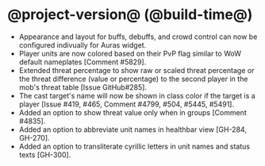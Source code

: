 # @project-version@ (@build-time@)

* Appearance and layout for buffs, debuffs, and crowd control can now be configured indivually for Auras widget.
* Player units are now colored based on their PvP flag similar to WoW default nameplates [Comment #5829].
* Extended threat percentage to show raw or scaled threat percentage or the threat difference (value or percentage) to the second player in the mob's threat table [Issue GitHub#285].
* The cast target's name will now be shown in class color if the target is a player [Issue #419, #465, Comment #4799, #504, #5445, #5491].
* Added an option to show threat value only when in groups [Comment #4835].
* Added an option to abbreviate unit names in healthbar view [GH-284, GH-270].
* Added an option to transliterate cyrillic letters in unit names and status texts [GH-300].